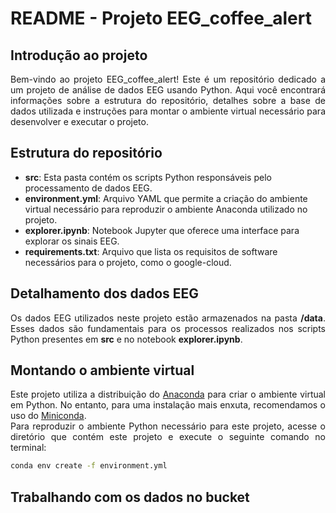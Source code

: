 <div style="text-align: justify">

# README - Projeto EEG_coffee_alert

## Introdução ao projeto

<div align="justify">
Bem-vindo ao projeto EEG_coffee_alert! Este é um repositório dedicado a um projeto de análise de dados EEG usando Python. Aqui você encontrará informações sobre a estrutura do repositório, detalhes sobre a base de dados utilizada e instruções para montar o ambiente virtual necessário para desenvolver e executar o projeto.
</div>

## Estrutura do repositório

<div align="left">
  <ul>
    <li><b>src</b>: Esta pasta contém os scripts Python responsáveis pelo processamento de dados EEG.</li>
    <li><b>environment.yml</b>: Arquivo YAML que permite a criação do ambiente virtual necessário para reproduzir o ambiente Anaconda utilizado no projeto.</li>
    <li><b>explorer.ipynb</b>: Notebook Jupyter que oferece uma interface para explorar os sinais EEG.</li>
    <li><b>requirements.txt</b>: Arquivo que lista os requisitos de software necessários para o projeto, como o google-cloud.</li>
  </ul>
</div>

## Detalhamento dos dados EEG

<div align="justify">
Os dados EEG utilizados neste projeto estão armazenados na pasta <b>/data</b>. Esses dados são fundamentais para os processos realizados nos scripts Python presentes em <b>src</b> e no notebook <b>explorer.ipynb</b>.
</div>

## Montando o ambiente virtual

<div align="justify">
Este projeto utiliza a distribuição do <a href="https://www.anaconda.com/products/distribution">Anaconda</a> para criar o ambiente virtual em Python. No entanto, para uma instalação mais enxuta, recomendamos o uso do <a href="https://docs.conda.io/en/latest/miniconda.html">Miniconda</a>.
</div>

<div align="justify">
Para reproduzir o ambiente Python necessário para este projeto, acesse o diretório que contém este projeto e execute o seguinte comando no terminal:
</div>

```bash
conda env create -f environment.yml
```

## Trabalhando com os dados no bucket
